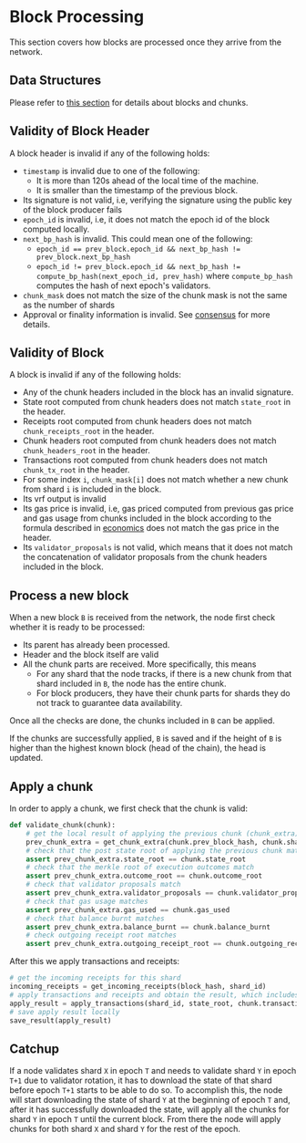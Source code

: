 # Block Processing

This section covers how blocks are processed once they arrive from the network.

## Data Structures

Please refer to [this section](../DataStructures/Block.md) for details about blocks and chunks.

## Validity of Block Header

A block header is invalid if any of the following holds:

- `timestamp` is invalid due to one of the following:
  - It is more than 120s ahead of the local time of the machine.
  - It is smaller than the timestamp of the previous block.
- Its signature is not valid, i.e, verifying the signature using the public key of the block producer fails
- `epoch_id` is invalid, i.e, it does not match the epoch id of the block computed locally.
- `next_bp_hash` is invalid. This could mean one of the following:
  - `epoch_id == prev_block.epoch_id && next_bp_hash != prev_block.next_bp_hash`
  - `epoch_id != prev_block.epoch_id && next_bp_hash != compute_bp_hash(next_epoch_id, prev_hash)` where `compute_bp_hash` computes the hash of next epoch's validators.
- `chunk_mask` does not match the size of the chunk mask is not the same as the number of shards
- Approval or finality information is invalid. See [consensus](Consensus.md) for more details.


## Validity of Block

A block is invalid if any of the following holds:

- Any of the chunk headers included in the block has an invalid signature.
- State root computed from chunk headers does not match `state_root` in the header.
- Receipts root computed from chunk headers does not match `chunk_receipts_root` in the header.
- Chunk headers root computed from chunk headers does not match `chunk_headers_root` in the header.
- Transactions root computed from chunk headers does not match `chunk_tx_root` in the header.
- For some index `i`, `chunk_mask[i]` does not match whether a new chunk from shard `i` is included in the block.
- Its vrf output is invalid
- Its gas price is invalid, i.e, gas priced computed from previous gas price and gas usage from chunks included in the block according to the formula described in [economics](../Economics/Economic.md) does not match the gas price in the header.
- Its `validator_proposals` is not valid, which means that it does not match the concatenation of validator proposals from the chunk headers included in the block.

## Process a new block

When a new block `B` is received from the network, the node first check whether it is ready to be processed:

- Its parent has already been processed.
- Header and the block itself are valid
- All the chunk parts are received. More specifically, this means
  - For any shard that the node tracks, if there is a new chunk from that shard included in `B`, the node has the entire chunk.
  - For block producers, they have their chunk parts for shards they do not track to guarantee data availability.
  
Once all the checks are done, the chunks included in `B` can be applied.

If the chunks are successfully applied, `B` is saved and if the height of `B` is higher than the highest known block (head of the chain),
the head is updated.

## Apply a chunk

In order to apply a chunk, we first check that the chunk is valid:

```python
def validate_chunk(chunk):
    # get the local result of applying the previous chunk (chunk_extra)
    prev_chunk_extra = get_chunk_extra(chunk.prev_block_hash, chunk.shard_id)
    # check that the post state root of applying the previous chunk matches the prev state root in the current chunk
    assert prev_chunk_extra.state_root == chunk.state_root
    # check that the merkle root of execution outcomes match
    assert prev_chunk_extra.outcome_root == chunk.outcome_root
    # check that validator proposals match
    assert prev_chunk_extra.validator_proposals == chunk.validator_proposals
    # check that gas usage matches
    assert prev_chunk_extra.gas_used == chunk.gas_used
    # check that balance burnt matches
    assert prev_chunk_extra.balance_burnt == chunk.balance_burnt
    # check outgoing receipt root matches
    assert prev_chunk_extra.outgoing_receipt_root == chunk.outgoing_receipt_root
```

After this we apply transactions and receipts:

```python
# get the incoming receipts for this shard
incoming_receipts = get_incoming_receipts(block_hash, shard_id)
# apply transactions and receipts and obtain the result, which includes state changes and execution outcomes
apply_result = apply_transactions(shard_id, state_root, chunk.transactions, incoming_receipts, other_block_info)
# save apply result locally
save_result(apply_result)
```

## Catchup

If a node validates shard `X` in epoch `T` and needs to validate shard `Y` in epoch `T+1` due to validator rotation, it has to download the state of that shard before epoch `T+1` starts to be able to do so.
To accomplish this, the node will start downloading the state of shard `Y` at the beginning of epoch `T` and, after it has successfully downloaded the state, will apply all the chunks for shard `Y` in epoch `T` until the current block.
From there the node will apply chunks for both shard `X` and shard `Y` for the rest of the epoch.
